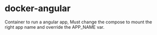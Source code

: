 # docker-angular

Container to run a angular app, Must change the compose to mount the right app name and override the APP_NAME var.
